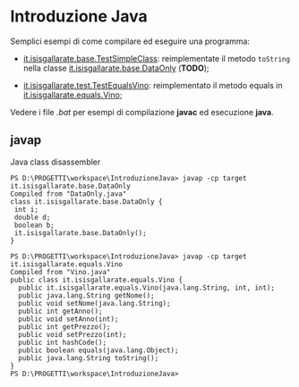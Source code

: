 # Introduzione Java

Semplici esempi di come compilare ed eseguire una programma: 

* [it.isisgallarate.base.TestSimpleClass](./src/it/isisgallarate/base/TestSimpleClass.java): reimplementate il metodo `toString` nella classe [it.isisgallarate.base.DataOnly](./src/it/isisgallarate/base/DataOnly.java) (**TODO**);

* [it.isisgallarate.test.TestEqualsVino](./src/it/isisgallarate/test/TestEqualsVino.java): reimplementato il metodo equals in [it.isisgallarate.equals.Vino](./src/it/isisgallarate/equals/Vino.java);

Vedere i file *.bat* per esempi di compilazione **javac** ed esecuzione **java**.
 
 ## javap
 
 Java class disassembler
 ```
 PS D:\PROGETTI\workspace\IntroduzioneJava> javap -cp target it.isisgallarate.base.DataOnly
Compiled from "DataOnly.java"
class it.isisgallarate.base.DataOnly {
  int i;
  double d;
  boolean b;
  it.isisgallarate.base.DataOnly();
}
```

```
PS D:\PROGETTI\workspace\IntroduzioneJava> javap -cp target it.isisgallarate.equals.Vino
Compiled from "Vino.java"
public class it.isisgallarate.equals.Vino {
  public it.isisgallarate.equals.Vino(java.lang.String, int, int);
  public java.lang.String getNome();
  public void setNome(java.lang.String);
  public int getAnno();
  public void setAnno(int);
  public int getPrezzo();
  public void setPrezzo(int);
  public int hashCode();
  public boolean equals(java.lang.Object);
  public java.lang.String toString();
}
PS D:\PROGETTI\workspace\IntroduzioneJava>
```

